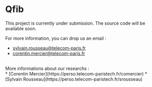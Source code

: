 # Qfib
This project is currently under submission. The source code will be available soon. 

For more information, you can drop us an email : <br/>
* sylvain.rousseau@telecom-paris.fr
* corentin.mercier@telecom-paris.fr

<br/>
More informations about our researchs : <br/>
* [Corentin Mercier](https://perso.telecom-paristech.fr/comercier)
* [Sylvain Rousseau](https://perso.telecom-paristech.fr/srousseau)
